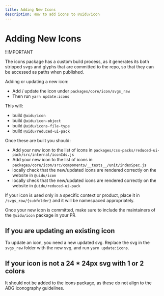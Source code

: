 ```yaml
---
title: Adding New Icons
description: How to add icons to @uidu/icon
---
```


# Adding New Icons

!!IMPORTANT

The icons package has a custom build process, as it generates its both stripped
svgs and glyphs that are committed to the repo, so that they can be accessed as
paths when published.

Adding or updating a new icon:

- Add / update the icon under `packages/core/icon/svgs_raw`
- Then run `yarn update:icons`

This will:

- build `@uidu/icon`
- build `@uidu/icon-object`
- build `@uidu/icons-file-type`
- build `@uidu/reduced-ui-pack`

Once these are built you should:

- Add your new icon to the list of icons in `packages/css-packs/reduced-ui-pack/src/internal/iconIds.js`
- Add your new icon to the list of icons in `packages/core/icon/src/components/__tests__/unit/indexSpec.js`
- locally check that the new/updated icons are rendered correctly on the website in `@uidu/icon`
- locally check that the new/updated icons are rendered correctly on the website in `@uidu/reduced-ui-pack`

If your icon is used only in a specific context or product, place it in
`/svgs_raw/{subfolder}` and it will be namespaced appropriately.

Once your new icon is committed, make sure to include the maintainers of the `@uidu/icon` package in your PR.

## If you are updating an existing icon

To update an icon, you need a new updated svg. Replace the svg in the `svgs_raw` folder with the new svg, and run `yarn update:icons`.

## If your icon is not a 24 \* 24px svg with 1 or 2 colors

It should not be added to the icons package, as these do not align to the ADG iconography guidelines.
